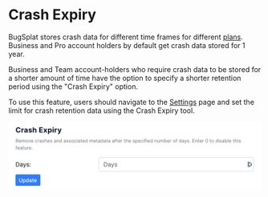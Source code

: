 # Crash Expiry

BugSplat stores crash data for different time frames for different [plans](https://www.bugsplat.com/plans/).  Business and Pro account holders by default get crash data stored for 1 year.

Business and Team account-holders who require crash data to be stored for a shorter amount of time have the option to specify a shorter retention period using the "Crash Expiry" option.

To use this feature, users should navigate to the [Settings](https://app.bugsplat.com/v2/settings/database/privacy?database) page and set the limit for crash retention data using the Crash Expiry tool.

![](../../../.gitbook/assets/screen-shot-2021-10-07-at-3.57.46-pm.png)
